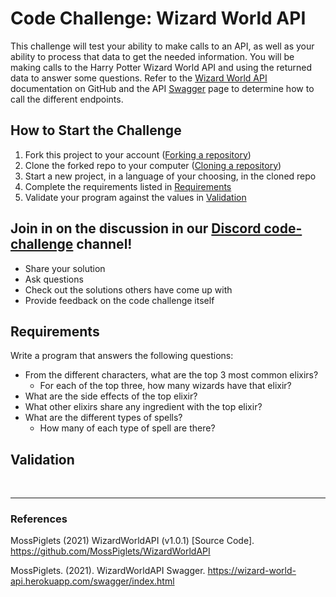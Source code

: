 # Code Challenge: Wizard World API

This challenge will test your ability to make calls to an API, as well as your ability to process that data to get the needed information.  You will be making calls to the Harry Potter Wizard World API and using the returned data to answer some questions.  Refer to the [Wizard World API](https://github.com/MossPiglets/WizardWorldAPI) documentation on GitHub and the API [Swagger](https://wizard-world-api.herokuapp.com/swagger/index.html) page to determine how to call the different endpoints.

## How to Start the Challenge

1. Fork this project to your account ([Forking a repository](https://docs.github.com/en/get-started/quickstart/fork-a-repo#forking-a-repository))
1. Clone the forked repo to your computer ([Cloning a repository](https://docs.github.com/en/repositories/creating-and-managing-repositories/cloning-a-repository#cloning-a-repository))
1. Start a new project, in a language of your choosing, in the cloned repo
1. Complete the requirements listed in [Requirements](#requirements)
1. Validate your program against the values in [Validation](#validation)

## Join in on the discussion in our [Discord code-challenge](https://discord.com/channels/966813541569003581/1004198114917371964) channel!
- Share your solution
- Ask questions
- Check out the solutions others have come up with
- Provide feedback on the code challenge itself

## Requirements

Write a program that answers the following questions:

- From the different characters, what are the top 3 most common elixirs?
  - For each of the top three, how many wizards have that elixir?
- What are the side effects of the top elixir?
- What other elixirs share any ingredient with the top elixir?
- What are the different types of spells?
  - How many of each type of spell are there?

## Validation

<!-- Challenge Expected Output -->

<br/>

***

### References

MossPiglets (2021) WizardWorldAPI (v1.0.1) [Source Code]. https://github.com/MossPiglets/WizardWorldAPI

MossPiglets. (2021). WizardWorldAPI Swagger. https://wizard-world-api.herokuapp.com/swagger/index.html
